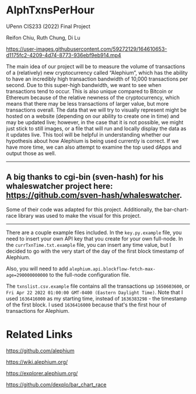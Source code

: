 # AlphTxnsPerHour
UPenn CIS233 (2022) Final Project

Reifon Chiu, Ruth Chung, Di Lu


https://user-images.githubusercontent.com/59272129/164610653-d1175fc2-4209-4d74-8773-936ebf9eb914.mp4


The main idea of our project will be to measure the volume of transactions of a (relatively) new cryptocurrency called “Alephium”, which has the ability to have an incredibly high transaction bandwidth of 10,000 transactions per second. Due to this super-high bandwidth, we want to see when transactions tend to occur. This is also unique compared to Bitcoin or Ethereum because of the relative newness of the cryptocurrency, which means that there may be less transactions of larger value, but more transactions overall. The data that we will try to visually represent might be hosted on a website (depending on our ability to create one in time) and may be updated live; however, in the case that it is not possible, we might just stick to still images, or a file that will run and locally display the data as it updates live. This tool will be helpful in understanding whether our hypothesis about how Alephium is being used currently is correct. If we have more time, we can also attempt to examine the top used dApps and output those as well.

---
## A big thanks to cgi-bin (sven-hash) for his whaleswatcher project here: https://github.com/sven-hash/whaleswatcher.
Some of their code was adapted for this project.
Additionally, the bar-chart-race library was used to make the visual for this project.

---
There are a couple example files included. In the `key.py.example` file, you need to insert your own API key that you create for your own full-node. In the `currTxnTime.txt.example` file, you can insert any time value, but I decided to go with the very start of the day of the first block timestamp of Alephium.

Also, you will need to add `alephium.api.blockflow-fetch-max-age=290000000000` to the full-node configuration file.

The `txnslist.csv.example` file contains all the transactions up `1650603600`, or `Fri Apr 22 2022 01:00:00 GMT-0400 (Eastern Daylight Time)`. Note that I used `1636416000` as my starting time, instead of `1636383298` - the timestamp of the first block. I used `1636416000` because that's the first hour of transactions for Alephium.

# Related Links

https://github.com/alephium 

https://wiki.alephium.org/ 

https://explorer.alephium.org/ 

https://github.com/dexplo/bar_chart_race
